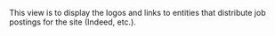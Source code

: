 This view is to display the logos and links to entities that distribute job postings for the site (Indeed, etc.).


